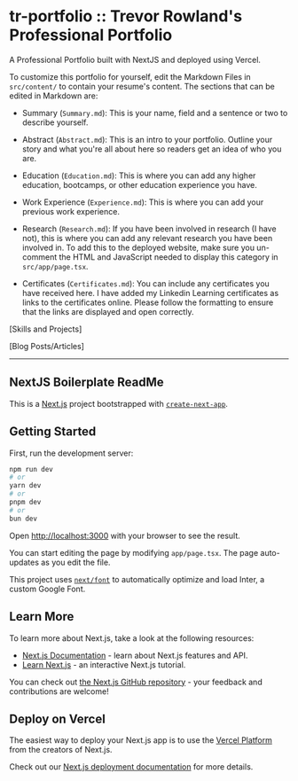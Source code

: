 # tr-portfolio :: Trevor Rowland's Professional Portfolio

A Professional Portfolio built with NextJS and deployed using Vercel.

To customize this portfolio for yourself, edit the Markdown Files in `src/content/` to contain your resume's content. The sections that can be edited in Markdown are:

- Summary (`Summary.md`): This is your name, field and a sentence or two to describe yourself.

- Abstract (`Abstract.md`): This is an intro to your portfolio. Outline your story and what you're all about here so readers get an idea of who you are.

- Education (`Education.md`): This is where you can add any higher education, bootcamps, or other education experience you have.

- Work Experience (`Experience.md`): This is where you can add your previous work experience.

- Research (`Research.md`): If you have been involved in research (I have not), this is where you can add any relevant research you have been involved in. To add this to the deployed website, make sure you un-comment the HTML and JavaScript needed to display this category in `src/app/page.tsx`.

- Certificates (`Certificates.md`): You can include any certificates you have received here. I have added my Linkedin Learning certificates as links to the certificates online. Please follow the formatting to ensure that the links are displayed and open correctly.

[Skills and Projects]

[Blog Posts/Articles]

_______________

## NextJS Boilerplate ReadMe

This is a [Next.js](https://nextjs.org/) project bootstrapped with [`create-next-app`](https://github.com/vercel/next.js/tree/canary/packages/create-next-app).

## Getting Started

First, run the development server:

```bash
npm run dev
# or
yarn dev
# or
pnpm dev
# or
bun dev
```

Open [http://localhost:3000](http://localhost:3000) with your browser to see the result.

You can start editing the page by modifying `app/page.tsx`. The page auto-updates as you edit the file.

This project uses [`next/font`](https://nextjs.org/docs/basic-features/font-optimization) to automatically optimize and load Inter, a custom Google Font.

## Learn More

To learn more about Next.js, take a look at the following resources:

- [Next.js Documentation](https://nextjs.org/docs) - learn about Next.js features and API.
- [Learn Next.js](https://nextjs.org/learn) - an interactive Next.js tutorial.

You can check out [the Next.js GitHub repository](https://github.com/vercel/next.js/) - your feedback and contributions are welcome!

## Deploy on Vercel

The easiest way to deploy your Next.js app is to use the [Vercel Platform](https://vercel.com/new?utm_medium=default-template&filter=next.js&utm_source=create-next-app&utm_campaign=create-next-app-readme) from the creators of Next.js.

Check out our [Next.js deployment documentation](https://nextjs.org/docs/deployment) for more details.
